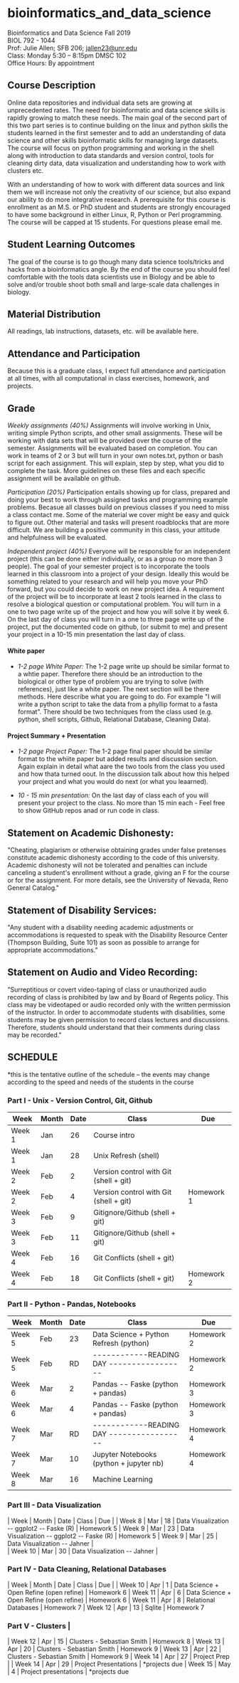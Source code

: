 # bioinformatics_and_data_science


Bioinformatics and Data Science Fall 2019    
BIOL 792 - 1044   
Prof: Julie Allen; SFB 206; jallen23@unr.edu   
Class: Monday 5:30 – 8:15pm DMSC 102   
Office Hours: By appointment    


## Course Description
Online data repositories and individual data sets are growing at unprecedented rates. The need for bioinformatic and data science skills is rapidly growing to match these needs. The main goal of the second part of this two part series is to continue building on the linux and python skills the students learned in the first semester and to add an understanding of data science and other skills bioinformatic skills for managing large datasets. The course will focus on python programming and working in the shell along with introduction to data standards and version control, tools for cleaning dirty data, data visualization and understanding how to work with clusters etc. 

With an understanding of how to work with different data sources and link them we will increase not only the creativity of our science, but also expand our ability to do more integrative research. A prerequisite for this course is enrollment as an M.S. or PhD student and students are strongly encouraged to have some background in either Linux, R, Python or Perl programming. The course will be capped at 15 students.  For questions please email me. 

## Student Learning Outcomes
The goal of the course is to go though many data science tools/tricks and hacks from a bioinformatics angle.  By the end of the course you should feel comfortable with the tools data scientists use in Biology and be able to solve and/or trouble shoot both small and large-scale data challenges in biology. 

## Material Distribution
All readings, lab instructions, datasets, etc. will be available here. 

## Attendance and Participation
Because this is a graduate class, I expect full attendance and participation at all times, with all computational in class exercises, homework, and projects.

## Grade
_Weekly assignments (40%)_ Assignments will involve working in Unix, writing simple Python scripts, and other small assignments. These will be working with data sets that will be provided over the course of the semester. Assignments will be evaluated based on completion. You can work in teams of 2 or 3 but will turn in your own notes.txt, python or bash script for each assignment. This will explain, step by step, what you did to complete the task. More guidelines on these files and each specific assignment will be available on github. 

_Participation (20%)_ Participation entails showing up for class, prepared and doing your best to work through assigned tasks and programming example problems. Becasue all classes build on previous classes if you need to miss a class contact me.  Some of the material we cover might be easy and quick to figure out. Other material and tasks will present roadblocks that are more difficult. We are building a positive community in this class, your attitude and helpfulness will be evaluated. 

_Independent project (40%)_ Everyone will be responsible for an independent project (this can be done either individually, or as a group no more than 3 people). The goal of your semester project is to incorporate the tools learned in this classroom into a project of your design. Ideally this would be something related to your research and will help you move your PhD forward, but you could decide to work on new project idea. A requirement of the project will be to incorporate at least 2 tools learned in the class to resolve a biological question or computational problem. You will turn in a one to two page write up of the project and how you will solve it by week 6. On the last day of class you will turn in a one to three page write up of the project, put the documented code on github, (or submit to me) and present your project in a 10-15 min presentation the last day of class. 


#### White paper
- _1-2 page White Paper:_  The 1-2 page write up should be similar format to a whtie paper. Therefore there should be an introduction to the biological or other type of problem you are trying to solve (with references), just like a white paper. The next section will be there methods. Here describe what you are going to do. For example "I will write a python script to take the data from a phyllip format to a fasta format". There should be two techniques from the class used (e.g. python, shell scripts, Github, Relational Database, Cleaning Data).

#### Project Summary + Presentation
  - _1-2 page Project Paper:_  The 1-2 page final paper should be similar format to the whiite paper but added results and discussion section. Again explain in detail what aare the two tools from the class you used and how thata turned oout. In the diiscussion talk about how this helped your project and what you would do next (or what you leaarned). 
  
  - _10 - 15 min presentation:_  On the last day of class each of you will present your project to the class. No more than 15 min each - Feel free to show GitHub repos anad or run code in class. 

## Statement on Academic Dishonesty:
"Cheating, plagiarism or otherwise obtaining grades under false pretenses constitute academic dishonesty according to the code of this university. Academic dishonesty will not be tolerated and penalties can include canceling a student's enrollment without a grade, giving an F for the course or for the assignment. For more details, see the University of Nevada, Reno General Catalog."

## Statement of Disability Services:
"Any student with a disability needing academic adjustments or accommodations is requested to speak with the Disability Resource Center (Thompson Building, Suite 101) as soon as possible to arrange for appropriate accommodations."

## Statement on Audio and Video Recording:
"Surreptitious or covert video-taping of class or unauthorized audio recording of class is prohibited by law and by Board of Regents policy. This class may be videotaped or audio recorded only with the written permission of the instructor. In order to accommodate students with disabilities, some students may be given permission to record class lectures and discussions. Therefore, students should understand that their comments during class may be recorded."

## SCHEDULE
*this is the tentative outline of the schedule – the events may change according to the speed and needs of the students in the course

###  Part I    -   Unix - Version Control, Git, Github 
| Week    |  Month | Date |  Class                                     |  Due          |
| ------- | -------|------| ------------------------------------------ | ------------- |
| Week 1  |	 Jan   |  26  | Course intro                               |                              
| Week 1  |	 Jan   |  28  | Unix Refresh (shell)                       | 
| Week 2  |	 Feb   |  2   | Version control with Git   (shell + git)   | 
| Week 2  |	 Feb   |  4   | Version control with Git   (shell + git)   | Homework 1
| Week 3  |	 Feb   |  9   | Gitignore/Github (shell + git)             | 
| Week 3  |	 Feb   |  11  | Gitignore/Github (shell + git)             | 
| Week 4  |	 Feb   |  16  | Git Conflicts (shell + git)                |  
| Week 4  |	 Feb   |  18  | Git Conflicts (shell + git)                | Homework 2

###  Part II  -   Python -  Pandas, Notebooks
| Week    |  Month | Date |  Class                                     |  Due          |
| ------- | -------|------| ------------------------------------------ | ------------- |                  
| Week 5  |	 Feb   |  23  | Data Science + Python Refresh (python)     | Homework 2   
| Week 5  |	 Feb   |  RD  | ------------READING DAY -----------------  | Homework 2   
| Week 6  |	 Mar   |  2   | Pandas -- Faske     (python + pandas)      | Homework 3
| Week 6  |	 Mar   |  4   | Pandas -- Faske     (python + pandas)      | Homework 3
| Week 7  |  Mar   |  RD  | ------------READING DAY -----------------  | Homework 4
| Week 7  |  Mar   |  10  | Jupyter Notebooks   (python + jupyter nb)  | Homework 4
| Week 8  |  Mar   |  16  | Machine Learning                           |            

### Part III   - Data Visualization               
| Week    |  Month | Date |  Class                                     |  Due          |
| Week 8  |	 Mar   |  18  | Data Visualization -- ggplot2 -- Faske (R) | Homework 5 
| Week 9  |	 Mar   |  23  | Data Visualization -- ggplot2 -- Faske (R) | Homework 5 
| Week 9  |	 Mar   |  25  | Data Visualization -- Jahner               |    
| Week 10 |	 Mar   |  30  | Data Visualization -- Jahner               |

### Part IV - Data Cleaning, Relational Databases             
| Week    |  Month | Date |  Class                                     |  Due          |
| Week 10 |	 Apr   |  1   | Data Science + Open Refine (open refine)   | Homework 6 
| Week 11 |	 Apr   |  6   | Data Science + Open Refine (open refine)   | Homework 6 
| Week 11 |  Apr   |  8   | Relational Databases                       | Homework 7 
| Week 12 |  Apr   |  13  | Sqlite                                     | Homework 7 

### Part V - Clusters                                             |
| Week 12 |  Apr   |  15  | Clusters - Sebastian Smith                 | Homework 8
| Week 13	|  Apr   |  20  | Clusters - Sebastian Smith                 | Homework 9
| Week 13	|  Apr   |  22  | Clusters - Sebastian Smith                 | Homework 9
| Week 14	|  Apr   |  27  | Project Prep                               |
| Week 14	|  Apr   |  29  | Project Presentations                      | *projects due
| Week 15	|  May   |  4   | Project presentations                      | *projects due



